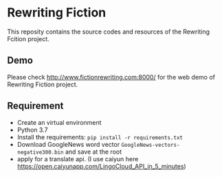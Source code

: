 # Rewriting Fiction
This reposity contains the source codes and resources of the Rewriting Fcition project.

## Demo
Please check http://www.fictionrewriting.com:8000/ for the web demo of Rewriting Fiction project. 

## Requirement
- Create an virtual environment
- Python 3.7
- Install the requirements: `pip install -r requirements.txt`
- Download GoogleNews word vector `GoogleNews-vectors-negative300.bin` and save at the root
- apply for a translate api. (I use caiyun here https://open.caiyunapp.com/LingoCloud_API_in_5_minutes)
